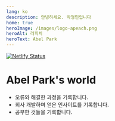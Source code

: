 ```yaml
---
lang: ko
description: 안녕하세요. 박형민입니다
home: true
heroImage: /images/logo-apeach.png
heroAlt: 러피치
heroText: Abel Park
---
```


[![Netlify Status](https://api.netlify.com/api/v1/badges/8ed1db72-d001-4e4e-b95c-4c2935577c80/deploy-status)](https://app.netlify.com/sites/abeldevlog/deploys)

# Abel Park's world

- 오류와 해결한 과정을 기록합니다.
- 회사 개발하며 얻은 인사이트를 기록합니다.
- 공부한 것들을 기록합니다.

<TagList category="/" />
